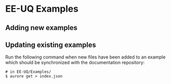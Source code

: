 

# EE-UQ Examples

## Adding new examples

## Updating existing examples

Run the following command when new files have been added to an example which should be synchronized with the documentation repository:

```shell
# in EE-UQ/Examples/
$ aurore get > index.json
```
